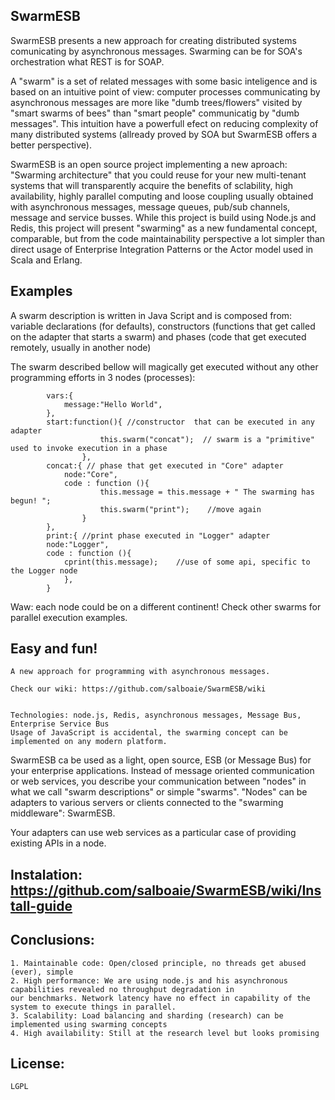 ## SwarmESB  


SwarmESB presents a new approach for creating distributed systems comunicating by asynchronous messages.
Swarming can be for SOA's orchestration what REST is for SOAP.

A "swarm" is a set of related messages with some basic inteligence and is based on an intuitive point of view: 
 computer processes communicating by asynchronous messages are more like "dumb trees/flowers" visited by "smart 
swarms of bees" than "smart people" communicatig by "dumb messages". 
This intuition have a powerfull efect on reducing complexity of many distributed systems (allready proved by SOA but SwarmESB offers a better perspective).

 SwarmESB is an open source project implementing a new aproach: "Swarming architecture" that you could reuse 
for your new multi-tenant systems that will transparently acquire the benefits of sclability, high availability, highly
parallel computing and loose coupling usually obtained with asynchronous messages, message queues, pub/sub channels, 
message and service busses. While this project is build using Node.js and Redis, this project will present "swarming" 
as a new fundamental concept, comparable, but from the code maintainability perspective a lot simpler than direct 
usage of Enterprise Integration Patterns or the Actor model used in Scala and Erlang.

## Examples
    
A swarm description is written in Java Script and is composed from:  variable declarations (for defaults),
constructors (functions that get called on the adapter that starts a swarm) and phases (code that get executed
remotely, usually in another node) 
    
The swarm described bellow will magically get executed without any other programming efforts in 3 nodes (processes):

            vars:{
                message:"Hello World",
            },
            start:function(){ //constructor  that can be executed in any adapter
                        this.swarm("concat");  // swarm is a "primitive" used to invoke execution in a phase
                    },
            concat:{ // phase that get executed in "Core" adapter
                node:"Core",
                code : function (){
                        this.message = this.message + " The swarming has begun! ";
                        this.swarm("print");    //move again
                    }
            },
            print:{ //print phase executed in "Logger" adapter
            node:"Logger",
            code : function (){
                cprint(this.message);    //use of some api, specific to the Logger node
                },
            }
 

Waw: each node could be on a different continent!  Check other swarms for parallel execution examples.



## Easy and fun! 
    A new approach for programming with asynchronous messages.
    
    Check our wiki: https://github.com/salboaie/SwarmESB/wiki


    Technologies: node.js, Redis, asynchronous messages, Message Bus, Enterprise Service Bus
    Usage of JavaScript is accidental, the swarming concept can be implemented on any modern platform.

SwarmESB ca be used as a light, open source, ESB (or Message Bus) for your enterprise applications.
Instead of message oriented communication or web services, you describe your communication between "nodes" in what
we call "swarm descriptions" or simple "swarms".
"Nodes" can be adapters to various servers or clients connected to the "swarming middleware": SwarmESB.

Your adapters can use web services as a particular case of providing existing APIs in a node.


## Instalation:  https://github.com/salboaie/SwarmESB/wiki/Install-guide

## Conclusions:

    1. Maintainable code: Open/closed principle, no threads get abused (ever), simple
    2. High performance: We are using node.js and his asynchronous capabilities revealed no throughput degradation in
    our benchmarks. Network latency have no effect in capability of the system to execute things in parallel.
    3. Scalability: Load balancing and sharding (research) can be implemented using swarming concepts
    4. High availability: Still at the research level but looks promising


## License:

    LGPL